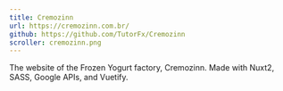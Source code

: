 ```yaml
---
title: Cremozinn
url: https://cremozinn.com.br/
github: https://github.com/TutorFx/Cremozinn
scroller: cremozinn.png
---
```


The website of the Frozen Yogurt factory, Cremozinn. Made with Nuxt2, SASS, Google APIs, and Vuetify.
